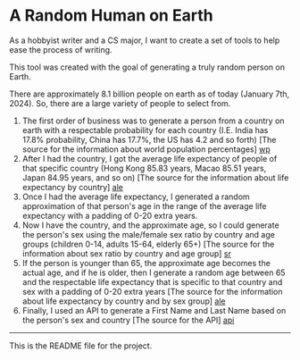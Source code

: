 # A Random Human on Earth


As a hobbyist writer and a CS major, I want to create a set of tools to help ease the process of writing.

This tool was created with the goal of generating a truly random person on Earth.

There are approximately 8.1 billion people on earth as of today (January 7th, 2024). So, there are a large variety of people to select from.

1. The first order of business was to generate a person from a country on earth with a respectable probability for each country (I.E. India has 17.8% probability, China has 17.7%, the US has 4.2 and so forth) [The source for the information about world population percentages] [wp]
2. After I had the country, I got the average life expectancy of people of that specific country (Hong Kong 85.83 years, Macao 85.51 years, Japan 84.95 years, and so on) [The source for the information about life expectancy by country] [ale]
3. Once I had the average life expectancy, I generated a random approximation of that person's age in the range of the average life expectancy with a padding of 0-20 extra years.
4. Now I have the country, and the approximate age, so I could generate the person's sex using the male/female sex ratio by country and age groups (children 0-14, adults 15-64, elderly 65+) [The source for the information about sex ratio by country and age group] [sr]
5. If the person is younger than 65, the approximate age becomes the actual age, and if he is older, then I generate a random age between 65 and the respectable life expectancy that is specific to that country and sex with a padding of 0-20 extra years [The source for the information about life expectancy by country and by sex group] [ale]
6. Finally, I used an API to generate a First Name and Last Name based on the person's sex and country [The source for the API] [api]

----

This is the README file for the project.


[src]: https://github.com/pypa/sampleproject
[wp]: https://www.worldometers.info/world-population/
[ale]: https://www.worldometers.info/demographics/life-expectancy/
[sr]: https://statisticstimes.com/demographics/countries-by-sex-ratio.php
[api]: https://api.parser.name